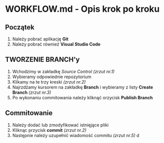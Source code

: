 # WORKFLOW.md - Opis krok po kroku

## Początek

1. Należy pobrać aplikację **Git**
2. Należy pobrać również **Visual Studio Code**

## TWORZENIE BRANCH'y

1. Wchodzimy w zakładkę _Source Control_ _(zrzut nr.1)_
2. Wybieramy odpowiednie repozytorium
3. Klikamy na te trzy kreski _(zrzut nr.2)_
4. Najrzdżamy kursorem na zakładkę **Branch** i wybieramy z listy **Create Branch** _(zrzut nr.3)_
5. Po wykonaniu commitowania należy kliknąć orzycisk **Publish Branch**

## Commitowanie

1. Należy dodać lub zmodyfikować istnięjące pliki
2. Kliknąc przycisk **commit** _(zrzut nr.2)_
3. Następnie należy uzupełnić wiadomość commitu _(zrzut nr.5)_
   d
